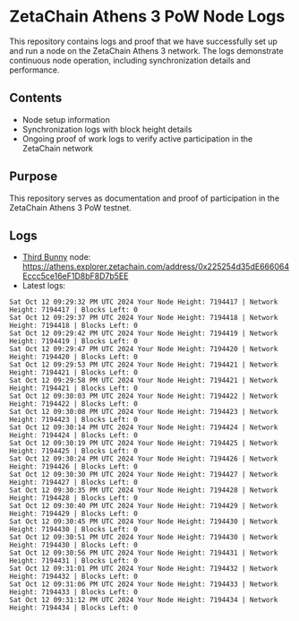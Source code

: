 # ZetaChain Athens 3 PoW Node Logs
This repository contains logs and proof that we have successfully set up and run a node on the ZetaChain Athens 3 network. The logs demonstrate continuous node operation, including synchronization details and performance.

## Contents
- Node setup information
- Synchronization logs with block height details
- Ongoing proof of work logs to verify active participation in the ZetaChain network

## Purpose
This repository serves as documentation and proof of participation in the ZetaChain Athens 3 PoW testnet.

## Logs

- [Third Bunny](https://thirdbunny.xyz/) node: https://athens.explorer.zetachain.com/address/0x225254d35dE666064Eccc5ce16eF1D8bF8D7b5EE
- Latest logs:
```
Sat Oct 12 09:29:32 PM UTC 2024 Your Node Height: 7194417 | Network Height: 7194417 | Blocks Left: 0
Sat Oct 12 09:29:37 PM UTC 2024 Your Node Height: 7194418 | Network Height: 7194418 | Blocks Left: 0
Sat Oct 12 09:29:42 PM UTC 2024 Your Node Height: 7194419 | Network Height: 7194419 | Blocks Left: 0
Sat Oct 12 09:29:47 PM UTC 2024 Your Node Height: 7194420 | Network Height: 7194420 | Blocks Left: 0
Sat Oct 12 09:29:53 PM UTC 2024 Your Node Height: 7194421 | Network Height: 7194421 | Blocks Left: 0
Sat Oct 12 09:29:58 PM UTC 2024 Your Node Height: 7194421 | Network Height: 7194421 | Blocks Left: 0
Sat Oct 12 09:30:03 PM UTC 2024 Your Node Height: 7194422 | Network Height: 7194422 | Blocks Left: 0
Sat Oct 12 09:30:08 PM UTC 2024 Your Node Height: 7194423 | Network Height: 7194423 | Blocks Left: 0
Sat Oct 12 09:30:14 PM UTC 2024 Your Node Height: 7194424 | Network Height: 7194424 | Blocks Left: 0
Sat Oct 12 09:30:19 PM UTC 2024 Your Node Height: 7194425 | Network Height: 7194425 | Blocks Left: 0
Sat Oct 12 09:30:24 PM UTC 2024 Your Node Height: 7194426 | Network Height: 7194426 | Blocks Left: 0
Sat Oct 12 09:30:30 PM UTC 2024 Your Node Height: 7194427 | Network Height: 7194427 | Blocks Left: 0
Sat Oct 12 09:30:35 PM UTC 2024 Your Node Height: 7194428 | Network Height: 7194428 | Blocks Left: 0
Sat Oct 12 09:30:40 PM UTC 2024 Your Node Height: 7194429 | Network Height: 7194429 | Blocks Left: 0
Sat Oct 12 09:30:45 PM UTC 2024 Your Node Height: 7194430 | Network Height: 7194430 | Blocks Left: 0
Sat Oct 12 09:30:51 PM UTC 2024 Your Node Height: 7194430 | Network Height: 7194430 | Blocks Left: 0
Sat Oct 12 09:30:56 PM UTC 2024 Your Node Height: 7194431 | Network Height: 7194431 | Blocks Left: 0
Sat Oct 12 09:31:01 PM UTC 2024 Your Node Height: 7194432 | Network Height: 7194432 | Blocks Left: 0
Sat Oct 12 09:31:06 PM UTC 2024 Your Node Height: 7194433 | Network Height: 7194433 | Blocks Left: 0
Sat Oct 12 09:31:12 PM UTC 2024 Your Node Height: 7194434 | Network Height: 7194434 | Blocks Left: 0
```
